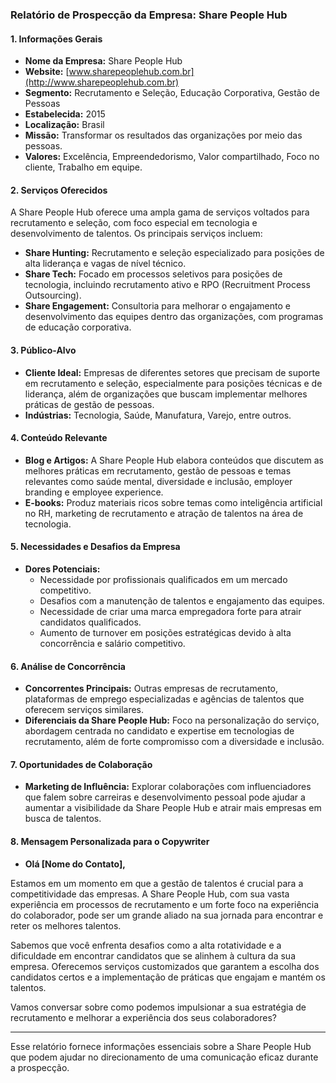 ### Relatório de Prospecção da Empresa: Share People Hub

#### 1. Informações Gerais
- **Nome da Empresa:** Share People Hub
- **Website:** [www.sharepeoplehub.com.br](http://www.sharepeoplehub.com.br)
- **Segmento:** Recrutamento e Seleção, Educação Corporativa, Gestão de Pessoas
- **Estabelecida:** 2015
- **Localização:** Brasil
- **Missão:** Transformar os resultados das organizações por meio das pessoas.
- **Valores:** Excelência, Empreendedorismo, Valor compartilhado, Foco no cliente, Trabalho em equipe.

#### 2. Serviços Oferecidos
A Share People Hub oferece uma ampla gama de serviços voltados para recrutamento e seleção, com foco especial em tecnologia e desenvolvimento de talentos. Os principais serviços incluem:

- **Share Hunting:** Recrutamento e seleção especializado para posições de alta liderança e vagas de nível técnico.
- **Share Tech:** Focado em processos seletivos para posições de tecnologia, incluindo recrutamento ativo e RPO (Recruitment Process Outsourcing).
- **Share Engagement:** Consultoria para melhorar o engajamento e desenvolvimento das equipes dentro das organizações, com programas de educação corporativa.

#### 3. Público-Alvo
- **Cliente Ideal:** Empresas de diferentes setores que precisam de suporte em recrutamento e seleção, especialmente para posições técnicas e de liderança, além de organizações que buscam implementar melhores práticas de gestão de pessoas.
- **Indústrias:** Tecnologia, Saúde, Manufatura, Varejo, entre outros.

#### 4. Conteúdo Relevante
- **Blog e Artigos:** A Share People Hub elabora conteúdos que discutem as melhores práticas em recrutamento, gestão de pessoas e temas relevantes como saúde mental, diversidade e inclusão, employer branding e employee experience.
- **E-books:** Produz materiais ricos sobre temas como inteligência artificial no RH, marketing de recrutamento e atração de talentos na área de tecnologia.

#### 5. Necessidades e Desafios da Empresa
- **Dores Potenciais:**
  - Necessidade por profissionais qualificados em um mercado competitivo.
  - Desafios com a manutenção de talentos e engajamento das equipes.
  - Necessidade de criar uma marca empregadora forte para atrair candidatos qualificados.
  - Aumento de turnover em posições estratégicas devido à alta concorrência e salário competitivo.

#### 6. Análise de Concorrência
- **Concorrentes Principais:** Outras empresas de recrutamento, plataformas de emprego especializadas e agências de talentos que oferecem serviços similares.
- **Diferenciais da Share People Hub:** Foco na personalização do serviço, abordagem centrada no candidato e expertise em tecnologias de recrutamento, além de forte compromisso com a diversidade e inclusão.

#### 7. Oportunidades de Colaboração
- **Marketing de Influência:** Explorar colaborações com influenciadores que falem sobre carreiras e desenvolvimento pessoal pode ajudar a aumentar a visibilidade da Share People Hub e atrair mais empresas em busca de talentos.

#### 8. Mensagem Personalizada para o Copywriter
- **Olá [Nome do Contato],**
  
Estamos em um momento em que a gestão de talentos é crucial para a competitividade das empresas. A Share People Hub, com sua vasta experiência em processos de recrutamento e um forte foco na experiência do colaborador, pode ser um grande aliado na sua jornada para encontrar e reter os melhores talentos.

Sabemos que você enfrenta desafios como a alta rotatividade e a dificuldade em encontrar candidatos que se alinhem à cultura da sua empresa. Oferecemos serviços customizados que garantem a escolha dos candidatos certos e a implementação de práticas que engajam e mantém os talentos.

Vamos conversar sobre como podemos impulsionar a sua estratégia de recrutamento e melhorar a experiência dos seus colaboradores?

---

Esse relatório fornece informações essenciais sobre a Share People Hub que podem ajudar no direcionamento de uma comunicação eficaz durante a prospecção.